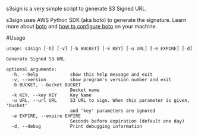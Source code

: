 s3sign is a very simple script to generate S3 Signed URL.

s3sign uses AWS Python SDK (aka boto) to generate the signature.
Learn more about [boto](http://aws.amazon.com/sdkforpython/) and [how to configure boto](http://aws.amazon.com/developers/getting-started/python/) on your machine.

#Usage

```
usage: s3sign [-h] [-v] [-b BUCKET] [-k KEY] [-u URL] [-e EXPIRE] [-d]

Generate Signed S3 URL

optional arguments:
  -h, --help            show this help message and exit
  -v, --version         show program's version number and exit
  -b BUCKET, --bucket BUCKET
                        Bucket name
  -k KEY, --key KEY     Key Name
  -u URL, --url URL     S3 URL to sign. When this parameter is given, 'bucket'
                        and 'key' parameters are ignored
  -e EXPIRE, --expire EXPIRE
                        Seconds before expiration (default one day)
  -d, --debug           Print debugging information
```

